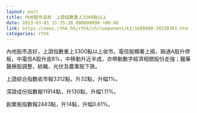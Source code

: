 ```yaml
---
layout: post
title: 內地股市高收　上證指數重上3300點以上
date: 2023-03-01 15:35:28.000000000 +08:00
link: https://news.rthk.hk/rthk/ch/component/k2/1689980-20230301.htm
categories: rthk
---
```


內地股市造好，上證指數重上3300點以上收市。電信股顯著上揚，聯通A股升停板，中電信A股升逾8%，中移動升近半成，亦帶動數字經濟相關股份走強；醫藥醫療股調整，紡織、光伏及農業股下跌。

上證綜合指數收市報3312點，升32點，升幅1%。

深證成份指數報11914點，升130點，升幅1.11%。

創業板指數報2443點，升14點，升幅0.61%。
